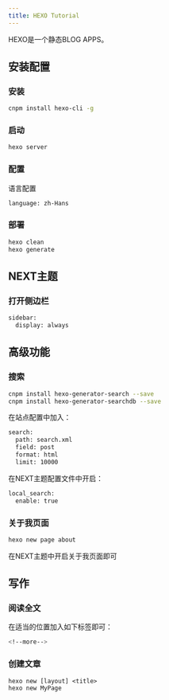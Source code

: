 ```yaml
---
title: HEXO Tutorial
---
```

HEXO是一个静态BLOG APPS。

## 安装配置

### 安装

```bash
cnpm install hexo-cli -g
```

<!--more-->

### 启动
```bash
hexo server
```

### 配置
语言配置
```bash
language: zh-Hans
```

### 部署
```bash
hexo clean
hexo generate
```



## NEXT主题


### 打开侧边栏
```bash
sidebar:
  display: always
```


## 高级功能


### 搜索

```bash
cnpm install hexo-generator-search --save
cnpm install hexo-generator-searchdb --save
```
在站点配置中加入：
```bash
search:
  path: search.xml
  field: post
  format: html
  limit: 10000
```
在NEXT主题配置文件中开启：
```bash
local_search:
  enable: true
```

### 关于我页面
```bash
hexo new page about
```
在NEXT主题中开启关于我页面即可

## 写作

### 阅读全文
在适当的位置加入如下标签即可：
```bash
<!--more-->
```
### 创建文章
```base
hexo new [layout] <title>
hexo new MyPage
```

